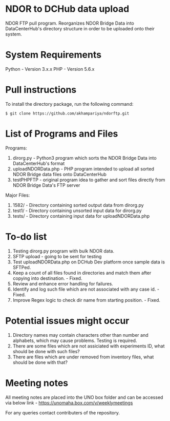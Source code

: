 # NDOR to DCHub data upload
NDOR FTP pull program. Reorganizes NDOR Bridge Data into DataCenterHub's directory structure in order to be uploaded onto their system.

# System Requirements
Python - Version 3.x.x
PHP - Version 5.6.x

# Pull instructions
To install the directory package, run the following command:

    $ git clone https://github.com/akhampariya/ndorftp.git

# List of Programs and Files
Programs:
1. dirorg.py - Python3 program which sorts the NDOR Bridge Data into DataCenterHub's format
2. uploadNDORData.php - PHP program intended to upload all sorted NDOR Bridge data files onto DataCenterHub
3. testPHPFTP - original program idea to gather and sort files directly from NDOR Bridge Data's FTP server

Major Files:
1. 1582/ - Directory containing sorted output data from dirorg.py
2. test1/ - Directory containing unsorted input data for dirorg.py
3. tests/ - Directory containing input data for uploadNDORData.php


# To-do list
1. Testing dirorg.py program with bulk NDOR data.
2. SFTP upload - going to be sent for testing
3. Test uploadNDORData.php on DCHub Dev platform once sample data is SFTPed.
4. Keep a count of all files found in directories and match them after copying into destination.    - Fixed.
5. Review and enhance error handling for failures.  
6. Identify and log such file which are not associated with any case id. - Fixed.
7. Improve Regex logic to check dir name from starting position.         - Fixed.

# Potential issues might occur
1. Directory names may contain characters other than number and alphabets, which may cause problems. Testing is required.
2. There are some files which are not assiciated with experiments ID, what should be done with such files?
3. There are files which are under removed from inventory files, what should be done with that?

# Meeting notes
All meeting notes are placed into the UNO box folder and can be accessed via below link - 
https://unomaha.box.com/v/weeklymeetings

For any queries contact contributers of the repository.
